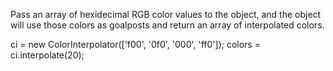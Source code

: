 Pass an array of hexidecimal RGB color values to the object, and the object will use those colors as goalposts and return an array of interpolated colors.

ci = new ColorInterpolator(['f00', '0f0', '000', 'ff0']);
colors = ci.interpolate(20);
